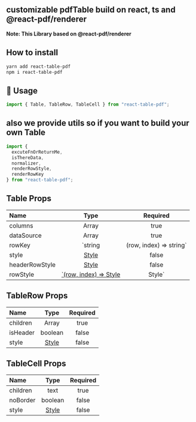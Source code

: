 ## customizable pdfTable build on react, ts and @react-pdf/renderer

**Note: This Library based on @react-pdf/renderer**

## How to install

```sh
yarn add react-table-pdf
npm i react-table-pdf
```

## 🔨 Usage

```jsx
import { Table, TableRow, TableCell } from "react-table-pdf";
```

## also we provide utils so if you want to build your own Table

```jsx
import {
  excuteFnOrReturnMe,
  isThereData,
  normalizer,
  renderRowStyle,
  renderRowKey
} from "react-table-pdf";
```

## Table Props

| Name           |                                                                 Type                                                                  | Required |
| :------------- | :-----------------------------------------------------------------------------------------------------------------------------------: | :------: |
| columns        |                                                                 Array                                                                 |   true   |
| dataSource     |                                                                 Array                                                                 |   true   |
| rowKey         |                                                   `string | (row, index) => string`                                                   |   true   |
| style          |              <a href="https://github.com/AhmedNassar147/react-table-pdf/blob/master/src/components/styles.js">Style </a>              |  false   |
| headerRowStyle |              <a href="https://github.com/AhmedNassar147/react-table-pdf/blob/master/src/components/styles.js">Style </a>              |  false   |
| rowStyle       | <a href="https://github.com/AhmedNassar147/react-table-pdf/blob/master/src/components/styles.js">`(row, index) => Style | Style` </a> |  false   |

## TableRow Props

| Name     |                                                    Type                                                     | Required |
| :------- | :---------------------------------------------------------------------------------------------------------: | :------: |
| children |                                                    Array                                                    |   true   |
| isHeader |                                                   boolean                                                   |  false   |
| style    | <a href="https://github.com/AhmedNassar147/react-table-pdf/blob/master/src/components/styles.js">Style </a> |  false   |

## TableCell Props

| Name     |                                                    Type                                                     | Required |
| :------- | :---------------------------------------------------------------------------------------------------------: | :------: |
| children |                                                    text                                                     |   true   |
| noBorder |                                                   boolean                                                   |  false   |
| style    | <a href="https://github.com/AhmedNassar147/react-table-pdf/blob/master/src/components/styles.js">Style </a> |  false   |
